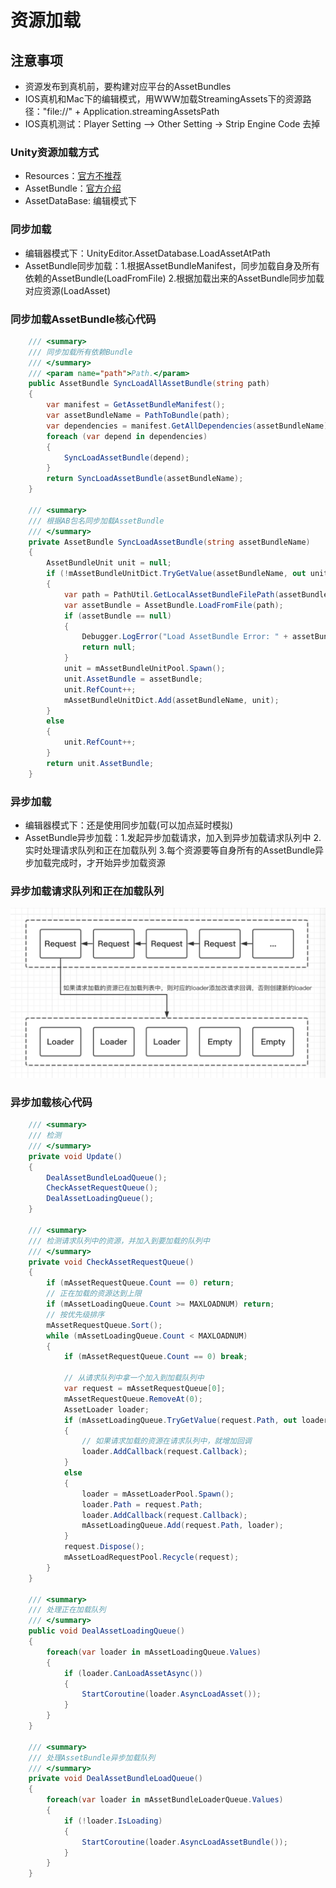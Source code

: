 # 资源加载

## 注意事项
* 资源发布到真机前，要构建对应平台的AssetBundles
* IOS真机和Mac下的编辑模式，用WWW加载StreamingAssets下的资源路径："file://" + Application.streamingAssetsPath
* IOS真机测试：Player Setting –> Other Setting -> Strip Engine Code 去掉

### Unity资源加载方式
* Resources：[官方不推荐](https://unity3d.com/cn/learn/tutorials/topics/best-practices/resources-folder)
* AssetBundle：[官方介绍](https://docs.unity3d.com/Manual/AssetBundlesIntro.html)
* AssetDataBase: 编辑模式下
    
### 同步加载
* 编辑器模式下：UnityEditor.AssetDatabase.LoadAssetAtPath
* AssetBundle同步加载：1.根据AssetBundleManifest，同步加载自身及所有依赖的AssetBundle(LoadFromFile) 2.根据加载出来的AssetBundle同步加载对应资源(LoadAsset)

### 同步加载AssetBundle核心代码
~~~C#
    /// <summary>
    /// 同步加载所有依赖Bundle
    /// </summary>
    /// <param name="path">Path.</param>
    public AssetBundle SyncLoadAllAssetBundle(string path)
    {
        var manifest = GetAssetBundleManifest();
        var assetBundleName = PathToBundle(path);
        var dependencies = manifest.GetAllDependencies(assetBundleName);
        foreach (var depend in dependencies)
        {
            SyncLoadAssetBundle(depend);
        }
        return SyncLoadAssetBundle(assetBundleName);
    }

    /// <summary>
    /// 根据AB包名同步加载AssetBundle
    /// </summary>
    private AssetBundle SyncLoadAssetBundle(string assetBundleName)
    {
        AssetBundleUnit unit = null;
        if (!mAssetBundleUnitDict.TryGetValue(assetBundleName, out unit))
        {
            var path = PathUtil.GetLocalAssetBundleFilePath(assetBundleName);
            var assetBundle = AssetBundle.LoadFromFile(path);
            if (assetBundle == null)
            {
                Debugger.LogError("Load AssetBundle Error: " + assetBundleName);
                return null;
            }
            unit = mAssetBundleUnitPool.Spawn();
            unit.AssetBundle = assetBundle;
            unit.RefCount++;
            mAssetBundleUnitDict.Add(assetBundleName, unit);
        }
        else
        {
            unit.RefCount++;
        }
        return unit.AssetBundle;
    }
~~~

### 异步加载
* 编辑器模式下：还是使用同步加载(可以加点延时模拟)
* AssetBundle异步加载：1.发起异步加载请求，加入到异步加载请求队列中 2.实时处理请求队列和正在加载队列 3.每个资源要等自身所有的AssetBundle异步加载完成时，才开始异步加载资源

### 异步加载请求队列和正在加载队列
![result](Images/RequestAndLoader.png)

### 异步加载核心代码
~~~C#
    /// <summary>
    /// 检测
    /// </summary>
    private void Update()
    {
        DealAssetBundleLoadQueue();
        CheckAssetRequestQueue();
        DealAssetLoadingQueue();
    }

    /// <summary>
    /// 检测请求队列中的资源，并加入到要加载的队列中
    /// </summary>
    private void CheckAssetRequestQueue()
    {
        if (mAssetRequestQueue.Count == 0) return;
        // 正在加载的资源达到上限
        if (mAssetLoadingQueue.Count >= MAXLOADNUM) return;
        // 按优先级排序
        mAssetRequestQueue.Sort();
        while (mAssetLoadingQueue.Count < MAXLOADNUM)
        {
            if (mAssetRequestQueue.Count == 0) break;

            // 从请求队列中拿一个加入到加载队列中
            var request = mAssetRequestQueue[0];
            mAssetRequestQueue.RemoveAt(0);
            AssetLoader loader;
            if (mAssetLoadingQueue.TryGetValue(request.Path, out loader))
            {
                // 如果请求加载的资源在请求队列中，就增加回调
                loader.AddCallback(request.Callback);
            }
            else
            {
                loader = mAssetLoaderPool.Spawn();
                loader.Path = request.Path;
                loader.AddCallback(request.Callback);
                mAssetLoadingQueue.Add(request.Path, loader);
            }
            request.Dispose();
            mAssetLoadRequestPool.Recycle(request);
        }
    }

    /// <summary>
    /// 处理正在加载队列
    /// </summary>
    public void DealAssetLoadingQueue()
    {
        foreach(var loader in mAssetLoadingQueue.Values)
        {
            if (loader.CanLoadAssetAsync())
            {
                StartCoroutine(loader.AsyncLoadAsset());
            }
        }
    }

    /// <summary>
    /// 处理AssetBundle异步加载队列
    /// </summary>
    private void DealAssetBundleLoadQueue()
    {
        foreach(var loader in mAssetBundleLoaderQueue.Values)
        {
            if (!loader.IsLoading)
            {
                StartCoroutine(loader.AsyncLoadAssetBundle());
            }
        }
    }
~~~